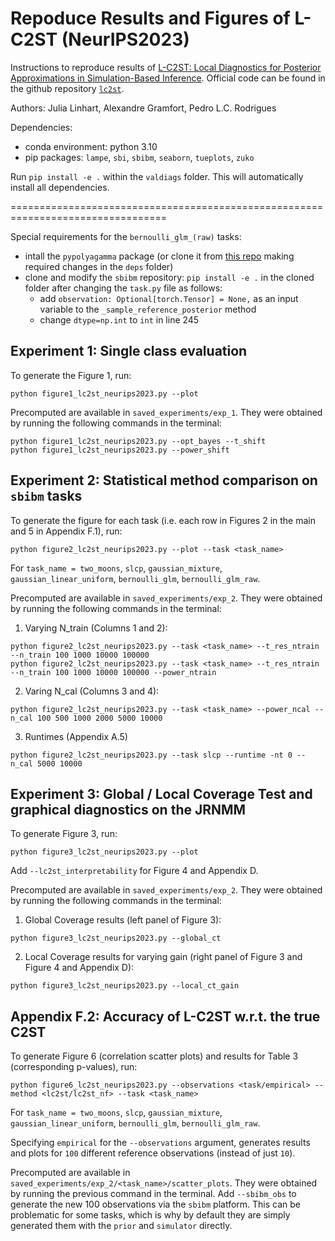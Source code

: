 # Repoduce Results and Figures of L-C2ST (NeurIPS2023)

Instructions to reproduce results of [L-C2ST: Local Diagnostics for Posterior Approximations in
Simulation-Based Inference](https://arxiv.org/abs/2306.03580). Official code can be found in the github repository [`lc2st`](https://github.com/JuliaLinhart/lc2st).

Authors: Julia Linhart, Alexandre Gramfort, Pedro L.C. Rodrigues


Dependencies:
- conda environment: python 3.10
- pip packages: `lampe`, `sbi`, `sbibm`, `seaborn`, `tueplots`, `zuko`

Run `pip install -e .` within the `valdiags` folder. This will automatically install all dependencies.

=================================================================================

Special requirements for the `bernoulli_glm_(raw)` tasks:
- intall the `pypolyagamma` package (or clone it from [this repo](https://github.com/slinderman/pypolyagamma/tree/master) making required changes in the `deps` folder)
- clone and modify the `sbibm` repository: `pip install -e .` in the cloned folder after changing the `task.py` file as follows:
  - add `observation: Optional[torch.Tensor] = None,` as an input variable to the `_sample_reference_posterior` method
  - change `dtype=np.int` to `int` in line 245


## Experiment 1: Single class evaluation

To generate the Figure 1, run:
```
python figure1_lc2st_neurips2023.py --plot
```

Precomputed are available in `saved_experiments/exp_1`. They were obtained by running the following commands in the terminal:
```
python figure1_lc2st_neurips2023.py --opt_bayes --t_shift
python figure1_lc2st_neurips2023.py --power_shift
```

## Experiment 2: Statistical method comparison on `sbibm` tasks
To generate the figure for each task (i.e. each row in Figures 2 in the main and 5 in Appendix F.1), run:
```
python figure2_lc2st_neurips2023.py --plot --task <task_name>
```
For `task_name = two_moons`, `slcp`, `gaussian_mixture`, `gaussian_linear_uniform`, `bernoulli_glm`, `bernoulli_glm_raw`.

Precomputed are available in `saved_experiments/exp_2`. They were obtained by running the following commands in the terminal:

1. Varying N_train (Columns 1 and 2):
```
python figure2_lc2st_neurips2023.py --task <task_name> --t_res_ntrain --n_train 100 1000 10000 100000
python figure2_lc2st_neurips2023.py --task <task_name> --t_res_ntrain --n_train 100 1000 10000 100000 --power_ntrain
```

2. Varing N_cal (Columns 3 and 4):
```
python figure2_lc2st_neurips2023.py --task <task_name> --power_ncal --n_cal 100 500 1000 2000 5000 10000
```

3. Runtimes (Appendix A.5)
```
python figure2_lc2st_neurips2023.py --task slcp --runtime -nt 0 --n_cal 5000 10000
```

## Experiment 3: Global / Local Coverage Test and graphical diagnostics on the JRNMM
To generate Figure 3, run:
```
python figure3_lc2st_neurips2023.py --plot
```
Add `--lc2st_interpretability` for Figure 4 and Appendix D.

Precomputed are available in `saved_experiments/exp_2`. They were obtained by running the following commands in the terminal:

1. Global Coverage results (left panel of Figure 3):
```
python figure3_lc2st_neurips2023.py --global_ct
```

2. Local Coverage results for varying gain (right panel of Figure 3 and Figure 4 and Appendix D):
```
python figure3_lc2st_neurips2023.py --local_ct_gain
```

## Appendix F.2: Accuracy of L-C2ST w.r.t. the true C2ST
To generate Figure 6 (correlation scatter plots) and results for Table 3 (corresponding p-values), run:
```
python figure6_lc2st_neurips2023.py --observations <task/empirical> --method <lc2st/lc2st_nf> --task <task_name>
```
For `task_name = two_moons`, `slcp`, `gaussian_mixture`, `gaussian_linear_uniform`, `bernoulli_glm`, `bernoulli_glm_raw`.

Specifying `empirical` for the `--observations` argument, generates results and plots for `100` different reference observations (instead of just `10`).

Precomputed are available in `saved_experiments/exp_2/<task_name>/scatter_plots`. They were obtained by running the previous command in the terminal.
Add `--sbibm_obs` to generate the new 100 observations via the `sbibm` platform. This can be problematic for some tasks, which is why by default they are simply generated them with the `prior` and `simulator` directly.



